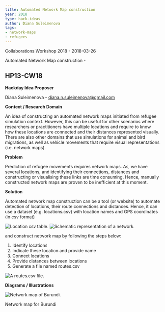 ```yaml
---
title: Automated Network Map construction
year: 2018
type: hack-ideas
author: Diana Suleimenova
tags:
- network-maps
- refugees
---
```


Collaborations Workshop 2018 - 2018-03-26

Automated Network Map construction -

HP13-CW18
---

**Hackday Idea Proposer**

Diana Suleimenova - diana.n.suleimenova@gmail.com


**Context / Research Domain**

An idea of constructing an automated network maps initiated from refugee simulation context. However, this can be useful for other scenarios where researchers or practitioners have multiple locations and require to know how these locations are connected and their distances represented visually. There are also other domains that use simulations for animal and bird migrations, as well as vehicle movements that require visual representations (i.e. network maps).

**Problem**

Prediction of refugee movements requires network maps. As, we have several locations, and
 identifying their connections, distances and constructing or visualising these links are time consuming. Hence, manually constructed network maps are proven to be inefficient at this moment.

**Solution**

Automated network map construction can be a tool (or website) to automate detection of locations, their route connections and distances. Hence, it can use a dataset (e.g. locations.csv) with location names and GPS coordinates (in csv format)

![Location csv table.](../images/cw18-csv.jpg)
![Schematic representation of a network.](../images/cw18-network.jpg)

and construct network map by following the steps below:

1. Identify locations
2. Indicate these location and provide name
3. Connect locations
4. Provide distances between locations
5. Generate a file named routes.csv

![A routes.csv file.](../images/cw18-routes.jpg)

**Diagrams / Illustrations**

![Network map of Burundi.](../images/cw18-burundi.jpg)

Network map for Burundi

